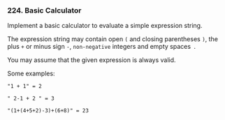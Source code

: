 ### 224. Basic Calculator

Implement a basic calculator to evaluate a simple expression string.

The expression string may contain open `(` and closing parentheses `)`, the plus `+` or minus sign `-`, `non-negative` integers and empty spaces` `.

You may assume that the given expression is always valid.

Some examples:

`"1 + 1" = 2`

`" 2-1 + 2 " = 3`

`"(1+(4+5+2)-3)+(6+8)" = 23`